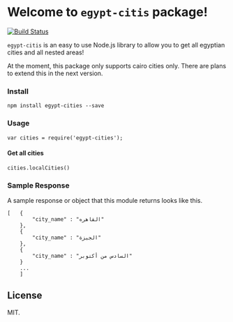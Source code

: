 # Welcome to `egypt-citis` package!
[![Build Status](https://travis-ci.org/AhmadIbrahiim/egypt-cities.svg?branch=master)](https://travis-ci.org/AhmadIbrahiim/egypt-cities)

`egypt-citis` is an easy to use Node.js library to allow you to get all egyptian cities and all nested areas!

At the moment, this package only supports cairo cities only. There are plans to extend this in the
next version.

### Install

```
npm install egypt-cities --save
```

### Usage

```
var cities = require('egypt-cities');
```
#### Get all cities

```
cities.localCities()
```

### Sample Response

A sample response or object that this module returns looks like this.

```
[	{
		"city_name" : "القاهره"
	},
	{
		"city_name" : "الجيزة"
	},
	{
		"city_name" : "السادس من أكتوبر"
	}
    ...
    ]
```
## License

MIT.